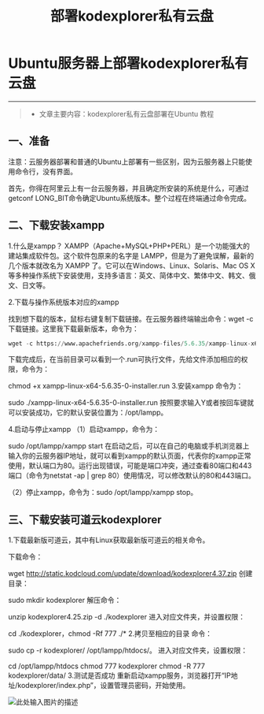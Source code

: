 ﻿---
layout: mypost
title: 部署kodexplorer私有云盘
categories: [收藏夹]
---
# Ubuntu服务器上部署kodexplorer私有云盘

------

> * 文章主要内容：kodexplorer私有云盘部署在Ubuntu 教程

## 一、准备

注意：云服务器部署和普通的Ubuntu上部署有一些区别，因为云服务器上只能使用命令行，没有界面。

首先，你得在阿里云上有一台云服务器，并且确定所安装的系统是什么，可通过 getconf LONG_BIT命令确定Ubuntu系统版本。整个过程在终端通过命令完成。

## 二、下载安装xampp
1.什么是xampp？
XAMPP（Apache+MySQL+PHP+PERL）是一个功能强大的建站集成软件包。这个软件包原来的名字是 LAMPP，但是为了避免误解，最新的几个版本就改名为 XAMPP 了。它可以在Windows、Linux、Solaris、Mac OS X 等多种操作系统下安装使用，支持多语言：英文、简体中文、繁体中文、韩文、俄文、日文等。

2.下载与操作系统版本对应的xampp

找到想下载的版本，鼠标右键复制下载链接。在云服务器终端输出命令：wget -c 下载链接。这里我下载最新版本，命令为：

```Python
wget -c https://www.apachefriends.org/xampp-files/5.6.35/xampp-linux-x64-5.6.35-0-installer.run
```

下载完成后，在当前目录可以看到一个.run可执行文件，先给文件添加相应的权限，命令为：

chmod +x xampp-linux-x64-5.6.35-0-installer.run
3.安装xampp
命令为：

sudo ./xampp-linux-x64-5.6.35-0-installer.run
按照要求输入Y或者按回车键就可以安装成功，它的默认安装位置为：/opt/lampp。

4.启动与停止xampp
（1）启动xampp，命令为：

sudo /opt/lampp/xampp start
在启动之后，可以在自己的电脑或手机浏览器上输入你的云服务器IP地址，就可以看到xampp的默认页面，代表你的xampp正常使用，默认端口为80。运行出现错误，可能是端口冲突，通过查看80端口和443端口（命令为netstat -ap | grep 80）使用情况，可以修改默认的80和443端口。

（2）停止xampp，命令为：sudo /opt/lampp/xampp stop。

## 三、下载安装可道云kodexplorer
1.下载最新版可道云，其中有Linux获取最新版可道云的相关命令。

下载命令：

wget http://static.kodcloud.com/update/download/kodexplorer4.37.zip
创建目录：

sudo mkdir kodexplorer
解压命令：

unzip kodexplorer4.25.zip -d ./kodexplorer
进入对应文件夹，并设置权限：

cd ./kodexplorer，chmod -Rf 777 ./*
2.拷贝至相应的目录
命令：

sudo cp -r kodexplorer/ /opt/lampp/htdocs/。
进入对应文件夹，设置权限：

cd /opt/lampp/htdocs
chmod 777 kodexplorer
chmod -R 777 kodexplorer/data/
3.测试是否成功
重新启动xampp服务，浏览器打开“IP地址/kodexplorer/index.php”，设置管理员密码，开始使用。

![此处输入图片的描述][1]


  [1]: http://static.zuidaima.com/images/317632/201901/20190104152310242.gif